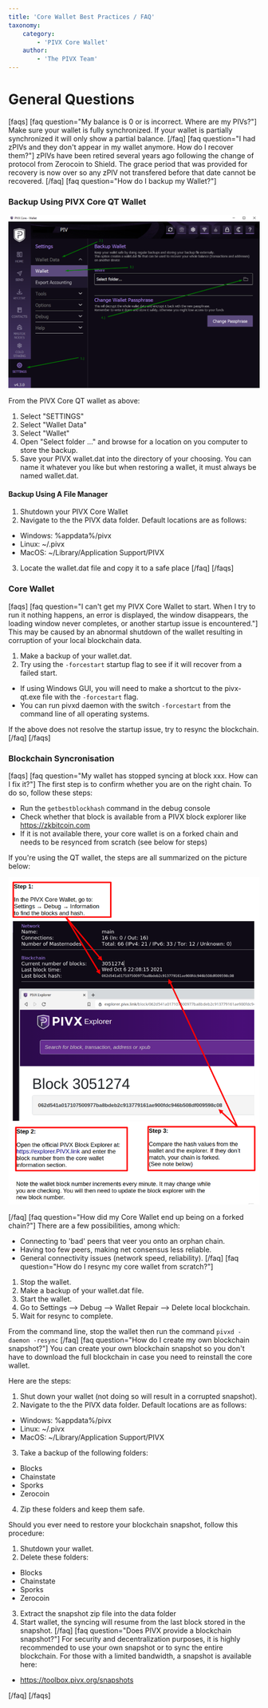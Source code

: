 ```yaml
---
title: 'Core Wallet Best Practices / FAQ'
taxonomy:
    category:
        - 'PIVX Core Wallet'
    author:
        - 'The PIVX Team'
---
```


# General Questions
[faqs]
[faq question="My balance is 0 or is incorrect.  Where are my PIVs?"]
Make sure your wallet is fully synchronized. If your wallet is partially synchronized it will only show a partial balance.
[/faq]
[faq question="I had zPIVs and they don't appear in my wallet anymore. How do I recover them?"]
zPIVs have been retired several years ago following the change of protocol from Zerocoin to Shield. The grace period that was provided for recovery is now over so any zPIV not transfered before that date cannot be recovered.
[/faq]
[faq question="How do I backup my Wallet?"]
### Backup Using PIVX Core QT Wallet  

![1.backup_wallet.png](1.backup_wallet.png?classes=center,img-fluid,py-5&cropResize=900,900&quality=75)

From the PIVX Core QT wallet as above:
1. Select "SETTINGS"
2. Select "Wallet Data"
3. Select "Wallet"
4. Open "Select folder ..." and browse for a location on you computer to store the backup.
5. Save your PIVX wallet.dat into the directory of your choosing.  You can name it whatever you like but when restoring a wallet, it must always be named wallet.dat.

#### Backup Using A File Manager
1. Shutdown your PIVX Core Wallet
2. Navigate to the the PIVX data folder. Default locations are as follows:
  * Windows: %appdata%/pivx 
  * Linux: ~/.pivx 
  * MacOS: ~/Library/Application Support/PIVX
3. Locate the wallet.dat file and copy it to a safe place
[/faq]
[/faqs]

### Core Wallet
[faqs]
[faq question="I can't get my PIVX Core Wallet to start. When I try to run it nothing happens, an error is displayed, the window disappears, the loading window never completes, or another startup issue is encountered."]
This may be caused by an abnormal shutdown of the wallet resulting in corruption of your local blockchain data.  

1. Make a backup of your wallet.dat.
2. Try using the `-forcestart` startup flag to see if it will recover from a failed start.
  * If using Windows GUI, you will need to make a shortcut to the pivx-qt.exe file with the `-forcestart` flag.
  * You can run pivxd daemon with the switch `-forcestart` from the command line of all operating systems. 

If the above does not resolve the startup issue, try to resync the blockchain.
[/faq]
[/faqs]

### Blockchain Syncronisation
[faqs]
[faq question="My wallet has stopped syncing at block xxx. How can I fix it?"]
The first step is to confirm whether you are on the right chain. To do so, follow these steps:  
* Run the `getbestblockhash` command in the debug console
* Check whether that block is available from a PIVX block explorer like https://zkbitcoin.com 
* If it is not available there, your core wallet is on a forked chain and needs to be resynced from scratch (see below for steps)

If you're using the QT wallet, the steps are all summarized on the picture below:  

![2.fork_check.png](2.fork_check.png?classes=center,img-fluid,py-5&cropResize=900,900&quality=75)

[/faq]
[faq question="How did my Core Wallet end up being on a forked chain?"]
There are a few possibilities, among which:  

* Connecting to 'bad' peers that veer you onto an orphan chain.
* Having too few peers, making net consensus less reliable.
* General connectivity issues (network speed, reliability).
[/faq]
[faq question="How do I resync my core wallet from scratch?"]
1. Stop the wallet.
2. Make a backup of your wallet.dat file.
3. Start the wallet.
4. Go to Settings --> Debug --> Wallet Repair --> Delete local blockchain.
5. Wait for resync to complete.

From the command line, stop the wallet then run the command `pivxd -daemon -resync`
[/faq]
[faq question="How do I create my own blockchain snapshot?"]
You can create your own blockchain snapshot so you don't have to download the full blockchain in case you need to reinstall the core wallet.  

Here are the steps:  

1. Shut down your wallet (not doing so will result in a corrupted snapshot).
2. Navigate to the the PIVX data folder. Default locations are as follows:
  * Windows: %appdata%/pivx 
  * Linux: ~/.pivx 
  * MacOS: ~/Library/Application Support/PIVX
3. Take a backup of the following folders:
  * Blocks
  * Chainstate
  * Sporks
  * Zerocoin
4. Zip these folders and keep them safe.

Should you ever need to restore your blockchain snapshot, follow this procedure:  
1. Shutdown your wallet.
2. Delete these folders:
  * Blocks
  * Chainstate
  * Sporks
  * Zerocoin
3. Extract the snapshot zip file into the data folder
4. Start wallet, the syncing will resume from the last block stored in the snapshot.
[/faq]
[faq question="Does PIVX provide a blockchain snapshot?"]
For security and decentralization purposes, it is highly recommended to use your own snapshot or to sync the entire blockchain. For those with a limited bandwidth, a snapshot is available here:  
* https://toolbox.pivx.org/snapshots
 
[/faq]
[/faqs]

